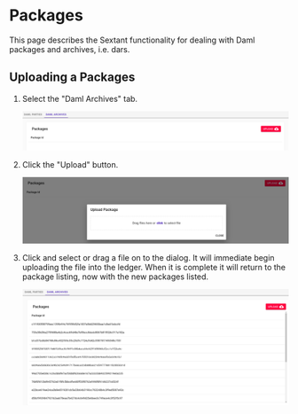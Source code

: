 # Packages

  This page describes the Sextant functionality for dealing with Daml packages
  and archives, i.e. dars.

## Uploading a Packages

1. Select the "Daml Archives" tab.

   ![Daml Archives](../../images/daml-archives-fresh.png)

1. Click the "Upload" button.

   ![Upload](../../images/upload-package.png)

1. Click and select or drag a file on to the dialog. It will immediate begin
   uploading the file into the ledger. When it is complete it will return to the
   package listing, now with the new packages listed.

   ![Daml Archives](../../images/daml-archives-filled.png)
